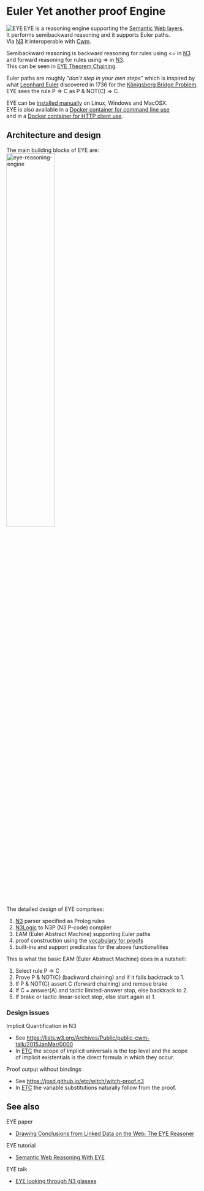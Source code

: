 # Euler Yet another proof Engine

<img align="left" src="https://josd.github.io/images/eye.png" alt="EYE"/> EYE is a reasoning engine supporting the [Semantic Web layers](http://www.w3.org/DesignIssues/diagrams/sweb-stack/2006a).  
It performs semibackward reasoning and it supports Euler paths.  
Via [N3](http://www.w3.org/TeamSubmission/n3/) it interoperable with [Cwm](http://www.w3.org/2000/10/swap/doc/cwm).  

Semibackward reasoning is backward reasoning for rules using <= in [N3](http://www.w3.org/TeamSubmission/n3/)  
and forward reasoning for rules using => in [N3](http://www.w3.org/TeamSubmission/n3/).  
This can be seen in [EYE Theorem Chaining](https://github.com/josd/etc).  

Euler paths are roughly _"don't step in your own steps"_ which is inspired by  
what [Leonhard Euler](https://en.wikipedia.org/wiki/Leonhard_Euler) discovered in 1736 for the [Königsberg Bridge Problem](http://mathworld.wolfram.com/KoenigsbergBridgeProblem.html).  
EYE sees the rule P => C as P & NOT(C) => C.  

EYE can be [installed manually](https://github.com/josd/eye/blob/master/INSTALL) on Linux, Windows and MacOSX.  
EYE is also available in a [Docker container for command line use](https://registry.hub.docker.com/u/bdevloed/eye/)  
and in a [Docker container for HTTP client use](https://registry.hub.docker.com/u/bdevloed/eyeserver/).  

## Architecture and design

The main building blocks of EYE are:  
<img src="https://josd.github.io/images/eye-reasoning-engine.png" width="50%" height="50%" alt="eye-reasoning-engine"/>  

The detailed design of EYE comprises:
1. [N3](http://www.w3.org/TeamSubmission/n3/) parser specified as Prolog rules  
2. [N3Logic](http://www.w3.org/DesignIssues/N3Logic) to N3P (N3 P-code) compiler  
3. EAM (Euler Abstract Machine) supporting Euler paths  
4. proof construction using the [vocabulary for proofs](http://www.w3.org/2000/10/swap/reason.n3)  
5. built-ins and support predicates for the above functionalities  

This is what the basic EAM (Euler Abstract Machine) does in a nutshell:
1. Select rule P => C  
2. Prove P & NOT(C) (backward chaining) and if it fails backtrack to 1.  
3. If P & NOT(C) assert C (forward chaining) and remove brake  
4. If C = answer(A) and tactic limited-answer stop, else backtrack to 2.  
5. If brake or tactic linear-select stop, else start again at 1.  

### Design issues

Implicit Quantification in N3
* See https://lists.w3.org/Archives/Public/public-cwm-talk/2015JanMar/0000  
* In [ETC](https://github.com/josd/etc) the scope of implicit universals is the top level and the scope  
  of implicit existentials is the direct formula in which they occur.  

Proof output without bindings
* See https://josd.github.io/etc/witch/witch-proof.n3  
* In [ETC](https://github.com/josd/etc) the variable substitutions naturally follow from the proof.  

## See also

EYE paper
* [Drawing Conclusions from Linked Data on the Web: The EYE Reasoner](http://online.qmags.com/ISW0515?cid=3244717&eid=19361&pg=25#pg25&mode2)

EYE tutorial
* [Semantic Web Reasoning With EYE](http://n3.restdesc.org/)

EYE talk
* [EYE looking through N3 glasses](http://www.agfa.com/w3c/Talks/2012/04swig/)
